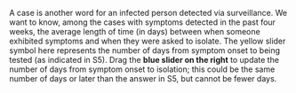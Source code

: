 A case is another word for an infected person detected via surveillance. We want to know, among the cases with symptoms detected in the past four weeks, the average length of time (in days) between when someone exhibited symptoms and when they were asked to isolate. The yellow slider symbol here represents the number of days from symptom onset to being tested (as indicated in S5). Drag the **blue slider on the right** to update the number of days from symptom onset to isolation; this could be the same number of days or later than the answer in S5, but cannot be fewer days.
